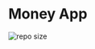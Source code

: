 # Money App

![repo size](https://img.shields.io/github/repo-size/natanaelsc96/money-app?logo=gitlfs&logoColor=F64935&color=F64935)
